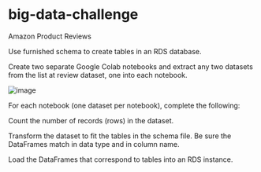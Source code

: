 # big-data-challenge
Amazon Product Reviews

Use furnished schema to create tables in an RDS database.


Create two separate Google Colab notebooks and extract any two datasets from the list at review dataset, one into each notebook.

![image](https://user-images.githubusercontent.com/86893003/161841764-43649351-de8e-4fb8-98aa-de8618afa101.png)



For each notebook (one dataset per notebook), complete the following:


Count the number of records (rows) in the dataset.





Transform the dataset to fit the tables in the schema file. Be sure the DataFrames match in data type and in column name.


Load the DataFrames that correspond to tables into an RDS instance.
